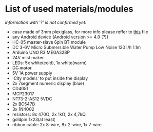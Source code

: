 # List of used materials/modules

*information with '?' is not confirmed yet.*

- case made of 3mm plexiglass, for more info please reffer to [this](https://github.com/disaderp/forecaster/blob/master/SCHEM/x.jpg) file
- any Android device (Android version >= 4.0 (?))
- HC-05 master-slave 6pin BT module
- DC 3-6V Micro Submersible Water Pump Low Noise 120 l/h 1.1m
- Arduino UNO R3 MEGA328P
- 24V mist maker
- LEDs: 5x white(cold), 1x white(warm)
- ~~DC motor~~
- 5V 1A power supply 
- 'City models' to put inside the display
- 2x 7segment numeric display (blue)
- CD4051
- MCP23017
- NT73-2-AS12 5VDC
- 2x BC547B
- 3x 1N4002
- resistors: 8x 470Ω, 2x 1kΩ, 2x 4,7kΩ
- goldpin 1x23(at least)
- ribbon cable: 2x 8-wire, 8x 2-wire, 1x 7-wire